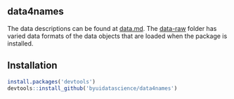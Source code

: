 ## data4names

The data descriptions can be found at [data.md](data.md). The [data-raw](data-raw) folder has varied data formats of the data objects that are loaded when the package is installed.

## Installation

```r
install.packages('devtools')
devtools::install_github('byuidatascience/data4names')
```



